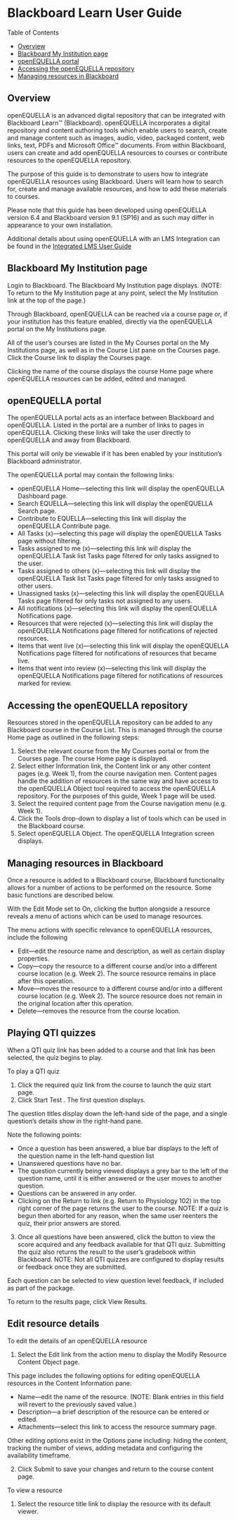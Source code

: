 # Blackboard Learn User Guide

Table of Contents

- [Overview](#overview)
- [Blackboard My Institution page](#blackboard-my-institution-page)
- [openEQUELLA portal](#openequella-portal)
- [Accessing the openEQUELLA repository](#accessing-the-openequella-repository)
- [Managing resources in Blackboard](#managing-resources-in-blackboard)

## Overview

openEQUELLA is an advanced digital repository that can be integrated with Blackboard Learn™ (Blackboard). openEQUELLA incorporates a digital repository and content authoring tools which enable users to search, create and manage content such as images, audio, video, packaged content, web links, text, PDFs and Microsoft Office™ documents. From within Blackboard, users can create and add openEQUELLA resources to courses or contribute resources to the openEQUELLA repository.

The purpose of this guide is to demonstrate to users how to integrate openEQUELLA resources using Blackboard. Users will learn how to search for, create and manage available resources, and how to add these materials to courses.

Please note that this guide has been developed using openEQUELLA version 6.4 and Blackboard version 9.1 (SP16) and as such may differ in appearance to your own installation.

Additional details about using openEQUELLA with an LMS Integration can be found in the [Integrated LMS User Guide](IntegratedLMSUserGuide.md)

## Blackboard My Institution page

Login to Blackboard. The Blackboard My Institution page displays. (NOTE: To return to the My Institution page at any point, select the My Institution link at the top of the page.)

Through Blackboard, openEQUELLA can be reached via a course page or, if your institution has this feature enabled, directly via the openEQUELLA portal on the My Institutions page.

All of the user’s courses are listed in the My Courses portal on the My Institutions page, as well as in the Course List pane on the Courses page. Click the Course link to display the Courses page.

Clicking the name of the course displays the course Home page where openEQUELLA resources can be added, edited and managed.

## openEQUELLA portal

The openEQUELLA portal acts as an interface between Blackboard and openEQUELLA. Listed in the portal are a number of links to pages in openEQUELLA. Clicking these links will take the user directly to openEQUELLA and away from Blackboard.

This portal will only be viewable if it has been enabled by your institution’s Blackboard administrator.

The openEQUELLA portal may contain the following links:

- openEQUELLA Home—selecting this link will display the openEQUELLA Dashboard page.
- Search EQUELLA—selecting this link will display the openEQUELLA Search page.
- Contribute to EQUELLA—selecting this link will display the openEQUELLA Contribute page.
- All Tasks (x)—selecting this page will display the openEQUELLA Tasks page without filtering.
- Tasks assigned to me (x)—selecting this link will display the openEQUELLA Task list Tasks page filtered for only tasks assigned to the user.
- Tasks assigned to others (x)—selecting this link will display the openEQUELLA Task list Tasks page filtered for only tasks assigned to other users.
- Unassigned tasks (x)—selecting this link will display the openEQUELLA Tasks page filtered for only tasks not assigned to any users.
- All notifications (x)—selecting this link will display the openEQUELLA Notifications page.
- Resources that were rejected (x)—selecting this link will display the openEQUELLA Notifications page filtered for notifications of rejected resources.
- Items that went live (x)—selecting this link will display the openEQUELLA Notifications page filtered for notifications of resources that became live.
- Items that went into review (x)—selecting this link will display the openEQUELLA Notifications page filtered for notifications of resources marked for review.

## Accessing the openEQUELLA repository

Resources stored in the openEQUELLA repository can be added to any Blackboard course in the Course List. This is managed through the course Home page as outlined in the following steps:

1. Select the relevant course from the My Courses portal or from the Courses page. The course Home page is displayed.
2. Select either Information link, the Content link or any other content pages (e.g. Week 1), from the course navigation men. Content pages handle the addition of resources in the same way and have access to the openEQUELLA Object tool required to access the openEQUELLA repository. For the purposes of this guide, Week 1 page will be used.
3. Select the required content page from the Course navigation menu (e.g. Week 1).
4. Click the Tools drop-down to display a list of tools which can be used in the Blackboard course.
5. Select openEQUELLA Object. The openEQUELLA Integration screen displays.

## Managing resources in Blackboard

Once a resource is added to a Blackboard course, Blackboard functionality allows for a number of actions to be performed on the resource. Some basic functions are described below.

With the Edit Mode set to On, clicking the button alongside a resource reveals a menu of actions which can be used to manage resources.

The menu actions with specific relevance to openEQUELLA resources, include the following

- Edit—edit the resource name and description, as well as certain display properties.
- Copy—copy the resource to a different course and/or into a different course location (e.g. Week 2). The source resource remains in place after this operation.
- Move—moves the resource to a different course and/or into a different course location (e.g. Week 2). The source resource does not remain in the original location after this operation.
- Delete—removes the resource from the course location.

## Playing QTI quizzes

When a QTI quiz link has been added to a course and that link has been selected, the quiz begins to play.

To play a QTI quiz

1. Click the required quiz link from the course to launch the quiz start page.
2. Click Start Test . The first question displays.

The question titles display down the left-hand side of the page, and a single question’s details show in the right-hand pane.

Note the following points:

- Once a question has been answered, a blue bar displays to the left of the question name in the left-hand question list
- Unanswered questions have no bar.
- The question currently being viewed displays a grey bar to the left of the question name, until it is either answered or the user moves to another question.
- Questions can be answered in any order.
- Clicking on the Return to <Course name> link (e.g. Return to Physiology 102) in the top right corner of the page returns the user to the course.
  NOTE: If a quiz is begun then aborted for any reason, when the same user reenters the quiz, their prior answers are stored.

3. Once all questions have been answered, click the button to view the score acquired and any feedback available for that QTI quiz. Submitting the quiz also returns the result to the user’s gradebook within Blackboard.
   NOTE: Not all QTI quizzes are configured to display results or feedback once they are submitted.

Each question can be selected to view question level feedback, if included as part of the package.

To return to the results page, click View Results.

## Edit resource details

To edit the details of an openEQUELLA resource

1. Select the Edit link from the action menu to display the Modify Resource Content Object page.

This page includes the following options for editing openEQUELLA resources in the Content Information pane:

- Name—edit the name of the resource. (NOTE: Blank entries in this field will revert to the previously saved value.)
- Description—a brief description of the resource can be entered or edited.
- Attachments—select this link to access the resource summary page.

Other editing options exist in the Options pane including: hiding the content, tracking the number of views, adding metadata and configuring the availability timeframe.

2. Click Submit to save your changes and return to the course content page.

To view a resource

1. Select the resource title link to display the resource with its default viewer.
